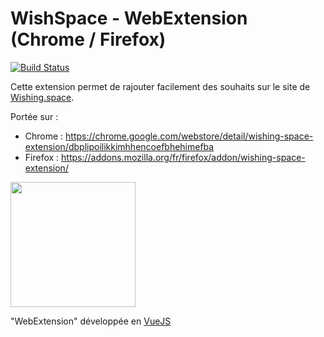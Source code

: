 # WishSpace - WebExtension (Chrome / Firefox)

[![Build Status](https://travis-ci.org/achorein/wishspace-webextension.svg?branch=master)](https://travis-ci.org/achorein/wishspace-webextension)

Cette extension permet de rajouter facilement des souhaits sur le site de [Wishing.space](https://www.wishing.space).

Portée sur :
* Chrome : https://chrome.google.com/webstore/detail/wishing-space-extension/dbplipoilikkimhhencoefbhehimefba
* Firefox : https://addons.mozilla.org/fr/firefox/addon/wishing-space-extension/ 

<img src="https://www.wishing.space/img/whishing.space-chrome-extension.png" height="200">

"WebExtension" développée en [VueJS](https://vuejs.org/)

